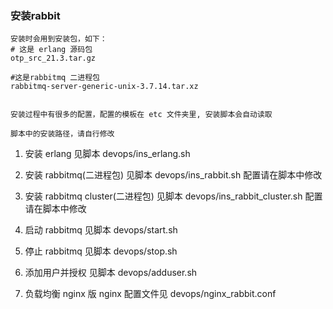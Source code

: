 ### 安装rabbit


```
安装时会用到安装包，如下：
# 这是 erlang 源码包
otp_src_21.3.tar.gz  

#这是rabbitmq 二进程包
rabbitmq-server-generic-unix-3.7.14.tar.xz


安装过程中有很多的配置，配置的模板在 etc 文件夹里, 安装脚本会自动读取

脚本中的安装路径，请自行修改
```

1. 安装 erlang
见脚本 devops/ins_erlang.sh

2. 安装 rabbitmq(二进程包)
见脚本 devops/ins_rabbit.sh
配置请在脚本中修改

3. 安装 rabbitmq cluster(二进程包)
见脚本 devops/ins_rabbit_cluster.sh
配置请在脚本中修改

3. 启动 rabbitmq
见脚本 devops/start.sh

4. 停止 rabbitmq
见脚本 devops/stop.sh

5. 添加用户并授权
见脚本 devops/adduser.sh

6. 负载均衡 nginx 版
nginx 配置文件见 devops/nginx_rabbit.conf

